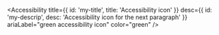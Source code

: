 <Accessibility
  title={{ id: 'my-title', title: 'Accessibility icon' }}
  desc={{ id: 'my-descrip', desc: 'Accessibility icon for the next paragraph' }}
  ariaLabel="green accessibility icon"
  color="green"
/>